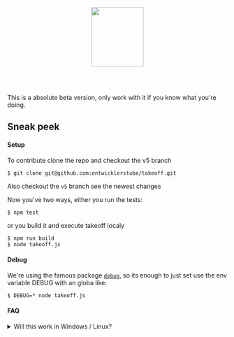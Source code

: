 <br />
<br />
<p align="center">
  <img src="https://user-images.githubusercontent.com/528550/47446506-af9da300-d7bb-11e8-8706-c4c0374b2360.gif" width="120" height="136"></p>
<br />
<br />

This is a absolute beta version, only work with it if you know what you're doing.

## Sneak peek

#### Setup

To contribute clone the repo and checkout the v5 branch

```
$ git clone git@github.com:entwicklerstube/takeoff.git
```

Also checkout the `v5` branch see the newest changes

Now you've two ways, either you run the tests:

```
$ npm test
```

or you build it and execute takeoff localy

```
$ npm run build
$ node takeoff.js
```

#### Debug

We're using the famous package [`debug`](https://www.npmjs.com/package/debug), so its enough to just set use the env variable DEBUG with an globa like:

```
$ DEBUG=* node takeoff.js
```

#### FAQ

<details><summary>Will this work in Windows / Linux?</summary>
  <img src="https://user-images.githubusercontent.com/528550/47322882-e52a7b00-d659-11e8-9f59-b3778a448196.gif" />
  <p>
    `takeoff` is not tested on other operating systems, i can not guarantee that it works. It could, if not create an
    issue - i cant fix those, but maybe we will find someone who has the equipment to improve takeoff on other systems.
  </p>
</details>
